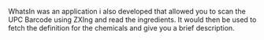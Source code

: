 
WhatsIn was an application i also developed that allowed you to scan the UPC Barcode using ZXIng and read the ingredients. 
It would then be used to fetch the definition for the chemicals and give you a brief description.
